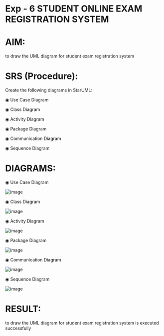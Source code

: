 # Exp - 6 STUDENT ONLINE EXAM REGISTRATION SYSTEM

# AIM:
to draw the UML diagram for student exam registration system

# SRS (Procedure):
Create the following diagrams in StarUML:

◉ Use Case Diagram

◉ Class Diagram

◉ Activity Diagram

◉ Package Diagram

◉ Communication Diagram

◉ Sequence Diagram

# DIAGRAMS:
◉ Use Case Diagram

![image](https://github.com/user-attachments/assets/5cde409f-f68a-4edd-945c-b4553eecda06)

◉ Class Diagram

![image](https://github.com/user-attachments/assets/a978b123-55a1-41ba-84c8-f744780265e8)

◉ Activity Diagram

![image](https://github.com/user-attachments/assets/b18e5f77-b771-4f80-9470-b623ac5a371b)

◉ Package Diagram

![image](https://github.com/user-attachments/assets/a46faf66-5c39-4f50-8fcf-8f4d0316a3b9)

◉ Communication Diagram

![image](https://github.com/user-attachments/assets/3d6afd02-3b54-48dd-bce1-4723fcd66973)

◉ Sequence Diagram

![image](https://github.com/user-attachments/assets/8f687ae7-3fa3-472b-9169-8faa7e91274b)

# RESULT:
to draw the UML diagram for student exam registration system is executed successfully
